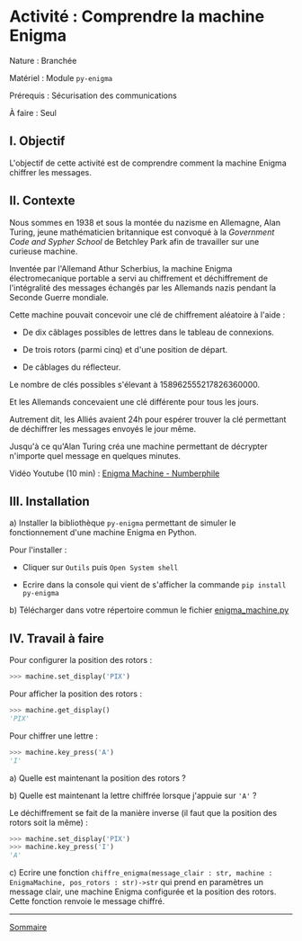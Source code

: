 # Activité : Comprendre la machine Enigma

Nature : Branchée

Matériel : Module `py-enigma`

Prérequis : Sécurisation des communications

À faire : Seul

## I. Objectif

L'objectif de cette activité est de comprendre comment la machine Enigma chiffrer les messages.

## II. Contexte

Nous sommes en 1938 et sous la montée du nazisme en Allemagne, Alan Turing, jeune mathématicien britannique est convoqué à la *Government Code and Sypher School* de Betchley Park afin de travailler sur une curieuse machine.

Inventée par l'Allemand Athur Scherbius, la machine Enigma électromecanique portable a servi au chiffrement et déchiffrement de l'intégralité des messages échangés par les Allemands nazis pendant la Seconde Guerre mondiale.

Cette machine pouvait concevoir une clé de chiffrement aléatoire à l'aide :

- De dix câblages possibles de lettres dans le tableau de connexions.

- De trois rotors (parmi cinq) et d'une position de départ.

- De câblages du réflecteur.

Le nombre de clés possibles s'élevant à $158 962 555 217 826 360 000$.

Et les Allemands concevaient une clé différente pour tous les jours.

Autrement dit, les Alliés avaient 24h pour espérer trouver la clé permettant de déchiffrer les messages envoyés le jour même.

Jusqu'à ce qu'Alan Turing créa une machine permettant de décrypter n'importe quel message en quelques minutes.

Vidéo Youtube (10 min) : [Enigma Machine  - Numberphile](https://www.youtube.com/watch?v=G2_Q9FoD-oQ)

## III. Installation

a) Installer la bibliothèque ``py-enigma`` permettant de simuler le fonctionnement d'une machine Enigma en Python.

Pour l'installer :

- Cliquer sur ``Outils`` puis ``Open System shell``

- Ecrire dans la console qui vient de s'afficher la commande ``pip install py-enigma``

b) Télécharger dans votre répertoire commun le fichier [enigma_machine.py](./src/enigma_machine.py)

## IV. Travail à faire

Pour configurer la position des rotors :

```python
>>> machine.set_display('PIX')
```

Pour afficher la position des rotors :

```python
>>> machine.get_display()
'PIX'
```

Pour chiffrer une lettre :

```python
>>> machine.key_press('A')
'I'
```

a) Quelle est maintenant la position des rotors ?

b) Quelle est maintenant la lettre chiffrée lorsque j'appuie sur ``'A'`` ?

Le déchiffrement se fait de la manière inverse (il faut que la position des rotors soit la même) :

```python
>>> machine.set_display('PIX')
>>> machine.key_press('I')
'A'
```

c) Ecrire une fonction ``chiffre_enigma(message_clair : str, machine : EnigmaMachine, pos_rotors : str)->str`` qui prend en paramètres un message clair, une machine Enigma configurée et la position des rotors. Cette fonction renvoie le message chiffré.

_______________

[Sommaire](./../../README.md)